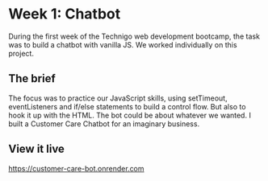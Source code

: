 # Week 1: Chatbot

During the first week of the Technigo web development bootcamp, the task was to build a chatbot with vanilla JS. We worked individually on this project.

## The brief

The focus was to practice our JavaScript skills, using setTimeout, eventListeners and if/else statements to build a control flow. But also to hook it up with the HTML. The bot could be about whatever we wanted. I built a Customer Care Chatbot for an imaginary business.

## View it live
https://customer-care-bot.onrender.com
